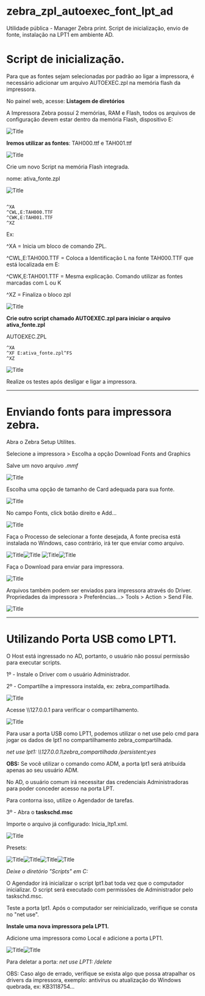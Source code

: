 # zebra_zpl_autoexec_font_lpt_ad
Utilidade pública - Manager Zebra print. Script de inicialização, envio de fonte, instalação na LPT1 em ambiente AD.


# Script de inicialização.

Para que as fontes sejam selecionadas por padrão ao ligar a impressora, é necessário adicionar um arquivo AUTOEXEC.zpl na memória flash da impressora.
 

No painel web, acesse: **Listagem de diretórios**

A Impressora Zebra possuí 2 memórias, RAM e Flash, todos os arquivos de configuração devem estar dentro da memória Flash, dispositivo E:

 ![Title](image/1.png)


**Iremos utilizar as fontes**: TAH000.ttf e TAH001.ttf
 
![Title](image/2.png)
 

 Crie um novo Script na memória Flash integrada.

nome: ativa_fonte.zpl

 ![Title](image/3.png)

```

^XA
^CWL,E:TAH000.TTF
^CWK,E:TAH001.TTF
^XZ

```

Ex:

^XA = Inicia um bloco de comando ZPL.

^CWL,E:TAH000.TTF = Coloca a Identificação L na fonte TAH000.TTF que está localizada em E:

^CWK,E:TAH001.TTF = Mesma explicação. Comando utilizar as fontes marcadas com L ou K

^XZ = Finaliza o bloco zpl

 ![Title](image/4.png)

 **Crie outro script chamado AUTOEXEC.zpl para iniciar o arquivo ativa_fonte.zpl**

AUTOEXEC.ZPL

```
^XA
^XF E:ativa_fonte.zpl^FS
^XZ

```

 ![Title](image/5.png)

Realize os testes após desligar e ligar a impressora.


--------------------------


# Enviando fonts para impressora zebra.


Abra o Zebra Setup Utilites.

Selecione a impressora > Escolha a opção Download Fonts and Graphics

Salve um novo arquivo *.mmf*

![Title](image/6.png)
 
Escolha uma opção de tamanho de Card adequada para sua fonte.

![Title](image/7.png)
 
No campo Fonts, click botão direito e Add...

![Title](image/8.png)
 
Faça o Processo de selecionar a fonte desejada, A fonte precisa está instalada no Windows, caso contrário, irá ter que enviar como arquivo.
 
![Title](image/9.png)![Title](image/10.png)
![Title](image/11.png)![Title](image/12.png)

 

Faça o Download para enviar para impressora.
 
![Title](image/13.png)

Arquivos também podem ser enviados para impressora através do Driver.
Propriedades da impressora > Preferências...> Tools > Action > Send File.

![Title](image/14.png)
 
 -------------------------------------------------

# Utilizando Porta USB como LPT1.

O Host está ingressado no AD, portanto, o usuário não possuí permissão para executar scripts.

1º - Instale o Driver com o usuário Administrador.

2º - Compartilhe a impressora instalda, ex: zebra_compartilhada.

![Title](image/17.png)

Acesse \\\127.0.0.1 para verificar o compartilhamento.

![Title](image/16.png)

Para usar a porta USB como LPT1, podemos utilizar o net use pelo cmd para jogar os dados de lpt1 no compartilhamento zebra_compartilhada.

*net use lpt1: \\\127.0.0.1\zebra_compartilhada /persistent:yes*

**OBS:** Se você utilizar o comando como ADM, a porta lpt1 será atribuída apenas ao seu usuário ADM.

No AD, o usuário comum irá necessitar das credenciais Administradoras para poder conceder acesso na porta LPT.

Para contorna isso, utilize o Agendador de tarefas.

3º - Abra o **taskschd.msc**

Importe o arquivo já configurado: Inicia_ltp1.xml.

![Title](image/15.png)


Presets:

![Title](image/lpt.png)![Title](image/lpt2.png)![Title](image/lpt3.png)![Title](image/lpt4.png)

*Deixe o diretório "Scripts" em C:*

O Agendador irá inicializar o script lpt1.bat toda vez que o computador inicializar. O script será executado com permissões de Administrador pelo taskschd.msc.


Teste a porta lpt1. Após o computador ser reinicializado, verifique se consta no "net use".

**Instale uma nova impressora pela LPT1.**

Adicione uma impressora como Local e adicione a porta LPT1.

![Title](image/18.png)![Title](image/19.png)

Para deletar a porta: *net use LPT1: /delete*

OBS: Caso algo de errado, verifique se exista algo que possa atrapalhar os drivers da impressora, exemplo: antivírus ou atualização do Windows quebrada, ex: KB3118754...




